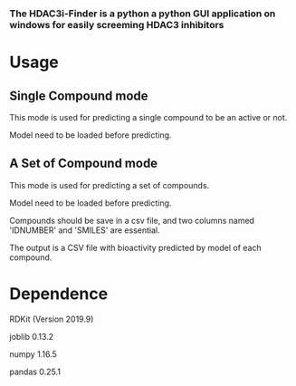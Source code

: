 ### The HDAC3i-Finder is a python a python GUI application on windows for easily screeming HDAC3 inhibitors

# Usage

## Single Compound mode

This mode is used for predicting a single compound  to be an active or not.

Model need to be loaded before predicting.

## A Set of Compound mode

This mode is used for predicting a set of compounds.

Model need to be loaded before predicting.

Compounds should be save in a csv file, and two columns named 'IDNUMBER' and 'SMILES' are essential.

The output is a CSV file with bioactivity predicted by model of each compound. 

# Dependence
RDKit (Version 2019.9)

joblib 0.13.2

numpy 1.16.5

pandas 0.25.1
